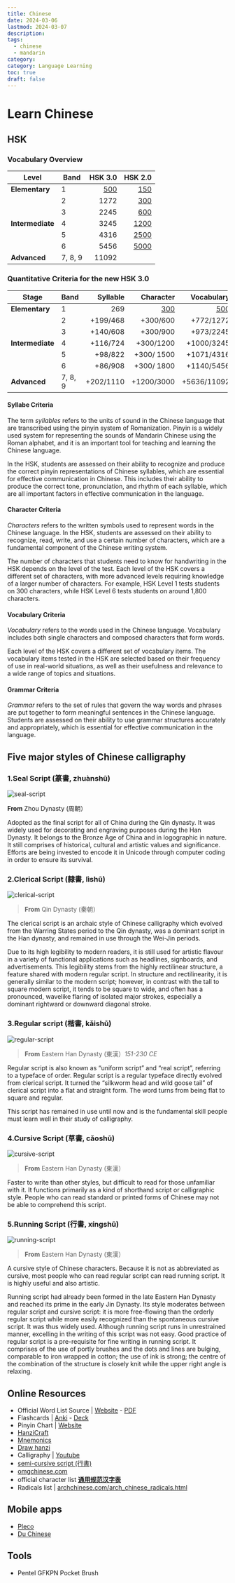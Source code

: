 ```yaml
---
title: Chinese
date: 2024-03-06
lastmod: 2024-03-07
description:
tags:
  - chinese
  - mandarin
category:
category: Language Learning
toc: true
draft: false
---
```


# Learn Chinese

## HSK

### Vocabulary Overview

| Level            | Band    |                          HSK&nbsp;3.0 |                                            HSK&nbsp;2.0 |
| ---------------- | ------- | ------------------------------------: | ------------------------------------------------------: |
| **Elementary**   | 1       | [500](/codex/hsk30-band-1-vocabulary) |  [150](https://mandarinbean.com/hsk-1-vocabulary-list/) |
|                  | 2       |                                  1272 |  [300](https://mandarinbean.com/hsk-2-vocabulary-list/) |
|                  | 3       |                                  2245 |  [600](https://mandarinbean.com/hsk-3-vocabulary-list/) |
| **Intermediate** | 4       |                                  3245 | [1200](https://mandarinbean.com/hsk-4-vocabulary-list/) |
|                  | 5       |                                  4316 | [2500](https://mandarinbean.com/hsk-5-vocabulary-list/) |
|                  | 6       |                                  5456 | [5000](https://mandarinbean.com/hsk-6-vocabulary-list/) |
| **Advanced**     | 7, 8, 9 |                                 11092 |                                                         |

### Quantitative Criteria for the new HSK 3.0

| Stage            | Band    |  Syllable |                            Character |                            Vocabulary |  Grammar |
| ---------------- | ------- | --------: | -----------------------------------: | ------------------------------------: | -------: |
| **Elementary**   | 1       |       269 | [300](codex/hsk30-band-1-characters) | [500](/codex/hsk30-band-1-vocabulary) |       48 |
|                  | 2       |  +199/468 |                             +300/600 |                             +772/1272 |  +81/129 |
|                  | 3       |  +140/608 |                             +300/900 |                             +973/2245 |  +81/210 |
| **Intermediate** | 4       |  +116/724 |                            +300/1200 |                            +1000/3245 |  +76/286 |
|                  | 5       |   +98/822 |                           +300/ 1500 |                            +1071/4316 |  +71/357 |
|                  | 6       |   +86/908 |                           +300/ 1800 |                            +1140/5456 |  +67/424 |
| **Advanced**     | 7, 8, 9 | +202/1110 |                           +1200/3000 |                           +5636/11092 | +148/572 |

#### Syllabe Criteria

The term _syllables_ refers to the units of sound in the Chinese language that are transcribed using the pinyin system of Romanization. Pinyin is a widely used system for representing the sounds of Mandarin Chinese using the Roman alphabet, and it is an important tool for teaching and learning the Chinese language.

In the HSK, students are assessed on their ability to recognize and produce the correct pinyin representations of Chinese syllables, which are essential for effective communication in Chinese. This includes their ability to produce the correct tone, pronunciation, and rhythm of each syllable, which are all important factors in effective communication in the language.

#### Character Criteria

_Characters_ refers to the written symbols used to represent words in the Chinese language. In the HSK, students are assessed on their ability to recognize, read, write, and use a certain number of characters, which are a fundamental component of the Chinese writing system.

The number of characters that students need to know for handwriting in the HSK depends on the level of the test. Each level of the HSK covers a different set of characters, with more advanced levels requiring knowledge of a larger number of characters. For example, HSK Level 1 tests students on 300 characters, while HSK Level 6 tests students on around 1,800 characters.

#### Vocabulary Criteria

_Vocabulary_ refers to the words used in the Chinese language. Vocabulary includes both single characters and composed characters that form words.

Each level of the HSK covers a different set of vocabulary items. The vocabulary items tested in the HSK are selected based on their frequency of use in real-world situations, as well as their usefulness and relevance to a wide range of topics and situations.

#### Grammar Criteria

_Grammar_ refers to the set of rules that govern the way words and phrases are put together to form meaningful sentences in the Chinese language. Students are assessed on their ability to use grammar structures accurately and appropriately, which is essential for effective communication in the language.

## Five major styles of Chinese calligraphy

### 1.Seal Script (篆書, zhuànshū)

![seal-script](/files/chinese/seal-script.png)

**From** Zhou Dynasty (周朝）

Adopted as the final script for all of China during the Qin dynasty. It was widely used for decorating and engraving purposes during the Han Dynasty. It belongs to the Bronze Age of China and in logographic in nature. It still comprises of historical, cultural and artistic values and significance. Efforts are being invested to encode it in Unicode through computer coding in order to ensure its survival.

### 2.Clerical Script (隸書, lìshū)

![clerical-script](/files/chinese/clerical-script.png)

> **From** Qin Dynasty (秦朝）

The clerical script is an archaic style of Chinese calligraphy which evolved from the Warring States period to the Qin dynasty, was a dominant script in the Han dynasty, and remained in use through the Wei-Jin periods.

Due to its high legibility to modern readers, it is still used for artistic flavour in a variety of functional applications such as headlines, signboards, and advertisements. This legibility stems from the highly rectilinear structure, a feature shared with modern regular script. In structure and rectilinearity, it is generally similar to the modern script; however, in contrast with the tall to square modern script, it tends to be square to wide, and often has a pronounced, wavelike flaring of isolated major strokes, especially a dominant rightward or downward diagonal stroke.

### 3.Regular script (楷書, kǎishū)

![regular-script](/files/chinese/regular-script.png)

> **From** Eastern Han Dynasty (東漢）_151-230 CE_

Regular script is also known as “uniform script” and “real script”, referring to a typeface of order. Regular script is a regular typeface directly evolved from clerical script. It turned the “silkworm head and wild goose tail” of clerical script into a flat and straight form. The word turns from being flat to square and regular.

This script has remained in use until now and is the fundamental skill people must learn well in their study of calligraphy.

### 4.Cursive Script (草書, cǎoshū)

![cursive-script](/files/chinese/cursive-script.png)

> **From** Eastern Han Dynasty (東漢）

Faster to write than other styles, but difficult to read for those unfamiliar with it. It functions primarily as a kind of shorthand script or calligraphic style. People who can read standard or printed forms of Chinese may not be able to comprehend this script.

### 5.Running Script (行書, xíngshū)

![running-script](/files/chinese/running-script.png)

> **From** Eastern Han Dynasty (東漢）

A cursive style of Chinese characters. Because it is not as abbreviated as cursive, most people who can read regular script can read running script. It is highly useful and also artistic.

Running script had already been formed in the late Eastern Han Dynasty and reached its prime in the early Jin Dynasty. Its style moderates between regular script and cursive script: it is more free-flowing than the orderly regular script while more easily recognized than the spontaneous cursive script. It was thus widely used. Although running script runs in unrestrained manner, excelling in the writing of this script was not easy. Good practice of regular script is a pre-requisite for fine writing in running script. It comprises of the use of portly brushes and the dots and lines are bulging, comparable to iron wrapped in cotton; the use of ink is strong; the centre of the combination of the structure is closely knit while the upper right angle is relaxing.

## Online Resources

- Official Word List Source | [Website](http://www.moe.gov.cn/jyb_xwfb/gzdt_gzdt/s5987/202103/t20210329_523304.html) - [PDF](http://www.moe.gov.cn/jyb_xwfb/gzdt_gzdt/s5987/202103/W020210329527301787356.pdf)
- Flashcards | [Anki](https://apps.ankiweb.net/) - [Deck](https://ankiweb.net/shared/info/536858343)
- Pinyin Chart | [Website](https://yoyochinese.com/chinese-learning-tools/Mandarin-Chinese-pronunciation-lesson/pinyin-chart-table)
- [HanziCraft](https://hanzicraft.com)
- [Mnemonics](http://rtega.be/chmn/)
- [Draw hanzi](https://www.qhanzi.com/index.html)
- Calligraphy | [Youtube](https://www.youtube.com/@weilicalligraphie)
- [semi-cursive script (行書)](http://www.ryuurui.com/semi-cursive-script.html)
- [omgchinese.com](https://www.omgchinese.com/)
- official character list **[通用规范汉字表](http://www.moe.gov.cn/jyb_sjzl/ziliao/A19/201306/t20130601_186002.html)**
- Radicals list | [archchinese.com/arch_chinese_radicals.html](https://www.archchinese.com/arch_chinese_radicals.html)

## Mobile apps

- [Pleco](https://www.pleco.com)
- [Du Chinese](https://duchinese.net)

## Tools

- Pentel GFKPN Pocket Brush
